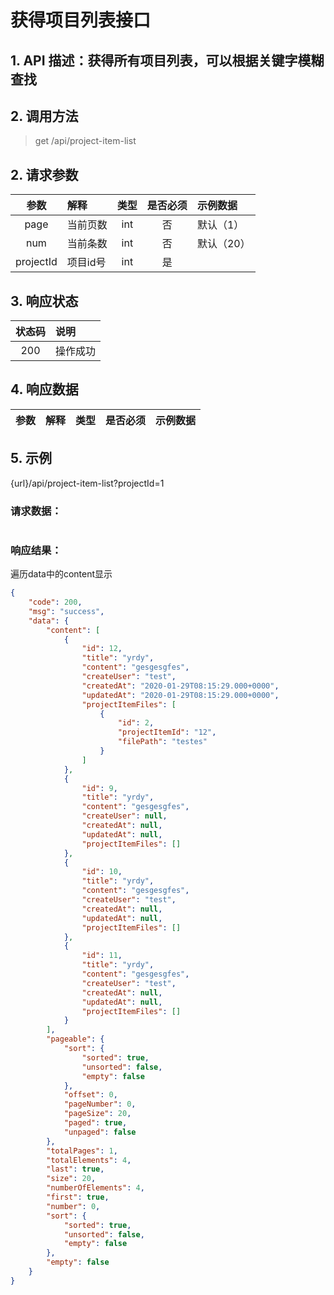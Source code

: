 # 获得项目列表接口

## 1. API 描述：获得所有项目列表，可以根据关键字模糊查找


## 2. 调用方法

> get /api/project-item-list

## 2. 请求参数

参数 | 解释 | 类型 | 是否必须 | 示例数据
:---:|:---|:---:|:---:|:---
page | 当前页数 | int | 否 | 默认（1）
num | 当前条数 | int | 否 | 默认（20）
projectId | 项目id号 | int | 是 | 



## 3. 响应状态

状态码 | 说明
:---:|:---
200 | 操作成功


## 4. 响应数据

参数 | 解释 | 类型 | 是否必须 | 示例数据
:---:|:---|:---:|:---:|:---



## 5. 示例
{url}/api/project-item-list?projectId=1

### 请求数据：

```json


```


### 响应结果：

遍历data中的content显示


```json
{
    "code": 200,
    "msg": "success",
    "data": {
        "content": [
            {
                "id": 12,
                "title": "yrdy",
                "content": "gesgesgfes",
                "createUser": "test",
                "createdAt": "2020-01-29T08:15:29.000+0000",
                "updatedAt": "2020-01-29T08:15:29.000+0000",
                "projectItemFiles": [
                    {
                        "id": 2,
                        "projectItemId": "12",
                        "filePath": "testes"
                    }
                ]
            },
            {
                "id": 9,
                "title": "yrdy",
                "content": "gesgesgfes",
                "createUser": null,
                "createdAt": null,
                "updatedAt": null,
                "projectItemFiles": []
            },
            {
                "id": 10,
                "title": "yrdy",
                "content": "gesgesgfes",
                "createUser": "test",
                "createdAt": null,
                "updatedAt": null,
                "projectItemFiles": []
            },
            {
                "id": 11,
                "title": "yrdy",
                "content": "gesgesgfes",
                "createUser": "test",
                "createdAt": null,
                "updatedAt": null,
                "projectItemFiles": []
            }
        ],
        "pageable": {
            "sort": {
                "sorted": true,
                "unsorted": false,
                "empty": false
            },
            "offset": 0,
            "pageNumber": 0,
            "pageSize": 20,
            "paged": true,
            "unpaged": false
        },
        "totalPages": 1,
        "totalElements": 4,
        "last": true,
        "size": 20,
        "numberOfElements": 4,
        "first": true,
        "number": 0,
        "sort": {
            "sorted": true,
            "unsorted": false,
            "empty": false
        },
        "empty": false
    }
}
```
